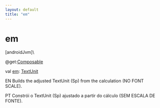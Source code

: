 ```yaml
---
layout: default
title: "em"
---
```


# em

[androidJvm]\

@get:[Composable](https://developer.android.com/reference/kotlin/androidx/compose/runtime/Composable.html)

val [em](em.md): [TextUnit](https://developer.android.com/reference/kotlin/androidx/compose/ui/unit/TextUnit.html)

EN Builds the adjusted TextUnit (Sp) from the calculation (NO FONT SCALE).

PT Constrói o TextUnit (Sp) ajustado a partir do cálculo (SEM ESCALA DE FONTE).